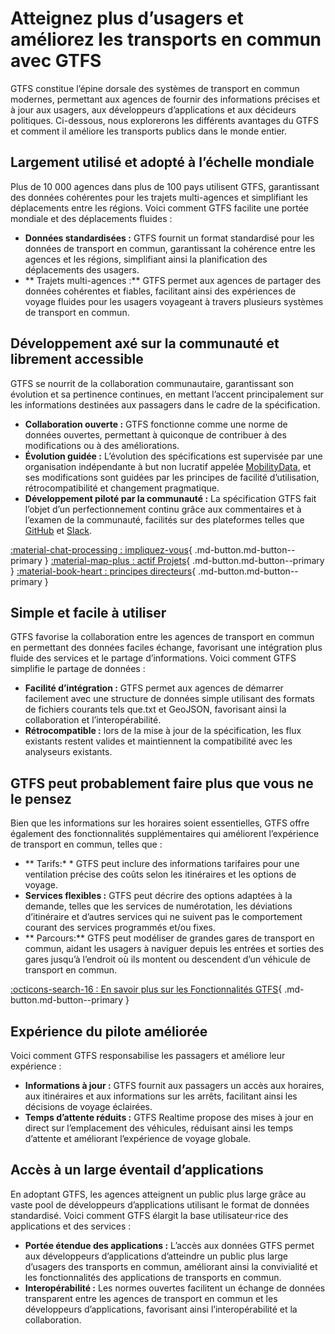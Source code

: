 # Atteignez plus d’usagers et améliorez les transports en commun avec GTFS 
 GTFS constitue l’épine dorsale des systèmes de transport en commun modernes, permettant aux agences de fournir des informations précises et à jour aux usagers, aux développeurs d’applications et aux décideurs politiques. Ci-dessous, nous explorerons les différents avantages du GTFS et comment il améliore les transports publics dans le monde entier. 
 
## Largement utilisé et adopté à l’échelle mondiale 
 
 Plus de 10 000 agences dans plus de 100 pays utilisent GTFS, garantissant des données cohérentes pour les trajets multi-agences et simplifiant les déplacements entre les régions. Voici comment GTFS facilite une portée mondiale et des déplacements fluides : 
 
 - **Données standardisées :** GTFS fournit un format standardisé pour les données de transport en commun, garantissant la cohérence entre les agences et les régions, simplifiant ainsi la planification des déplacements des usagers. 
 - ** Trajets multi-agences :** GTFS permet aux agences de partager des données cohérentes et fiables, facilitant ainsi des expériences de voyage fluides pour les usagers voyageant à travers plusieurs systèmes de transport en commun. 
 
## Développement axé sur la communauté et librement accessible 
 
 GTFS se nourrit de la collaboration communautaire, garantissant son évolution et sa pertinence continues, en mettant l’accent principalement sur les informations destinées aux passagers dans le cadre de la spécification. 
 
 - **Collaboration ouverte :** GTFS fonctionne comme une norme de données ouvertes, permettant à quiconque de contribuer à des modifications ou à des améliorations. 
 - **Évolution guidée :** L’évolution des spécifications est supervisée par une organisation indépendante à but non lucratif appelée [MobilityData](https://mobilitydata.org/), et ses modifications sont guidées par les principes de facilité d’utilisation, rétrocompatibilité et changement pragmatique. 
 - **Développement piloté par la communauté :** La spécification GTFS fait l’objet d’un perfectionnement continu grâce aux commentaires et à l’examen de la communauté, facilités sur des plateformes telles que [GitHub](https://github.com/google/transit) et [Slack](https:). 
 
 [:material-chat-processing : impliquez-vous](../../community/get_involved){ .md-button.md-button--primary } 
 [:material-map-plus : actif Projets](../../community/get_involved/#active-projects){ .md-button.md-button--primary } 
 [:material-book-heart : principes directeurs](../../community/governance/gtfs_schedule_amendment_process/#guiding-principles){ .md-button.md-button--primary } 
 
## Simple et facile à utiliser 
 
 GTFS favorise la collaboration entre les agences de transport en commun en permettant des données faciles échange, favorisant une intégration plus fluide des services et le partage d’informations. Voici comment GTFS simplifie le partage de données : 
 
 - **Facilité d’intégration :** GTFS permet aux agences de démarrer facilement avec une structure de données simple utilisant des formats de fichiers courants tels que.txt et GeoJSON, favorisant ainsi la collaboration et l’interopérabilité. 
 - **Rétrocompatible :** lors de la mise à jour de la spécification, les flux existants restent valides et maintiennent la compatibilité avec les analyseurs existants. 
 
## GTFS peut probablement faire plus que vous ne le pensez 
 
 Bien que les informations sur les horaires soient essentielles, GTFS offre également des fonctionnalités supplémentaires qui améliorent l’expérience de transport en commun, telles que : 
 
 - ** Tarifs:* * GTFS peut inclure des informations tarifaires pour une ventilation précise des coûts selon les itinéraires et les options de voyage. 
 - **Services flexibles :** GTFS peut décrire des options adaptées à la demande, telles que les services de numérotation, les déviations d’itinéraire et d’autres services qui ne suivent pas le comportement courant des services programmés et/ou fixes. 
 - ** Parcours:** GTFS peut modéliser de grandes gares de transport en commun, aidant les usagers à naviguer depuis les entrées et sorties des gares jusqu’à l’endroit où ils montent ou descendent d’un véhicule de transport en commun. 
 
 [:octicons-search-16 : En savoir plus sur les Fonctionnalités GTFS](../fonctionnalités/overview){ .md-button.md-button--primary } 
 
## Expérience du pilote améliorée 
 
 Voici comment GTFS responsabilise les passagers et améliore leur expérience : 
 
 - **Informations à jour :** GTFS fournit aux passagers un accès aux horaires, aux itinéraires et aux informations sur les arrêts, facilitant ainsi les décisions de voyage éclairées. 
 - **Temps d’attente réduits :** GTFS Realtime propose des mises à jour en direct sur l’emplacement des véhicules, réduisant ainsi les temps d’attente et améliorant l’expérience de voyage globale. 
 
## Accès à un large éventail d’applications 
 
 En adoptant GTFS, les agences atteignent un public plus large grâce au vaste pool de développeurs d’applications utilisant le format de données standardisé. Voici comment GTFS élargit la base utilisateur·rice des applications et des services : 
 
 - **Portée étendue des applications :** L’accès aux données GTFS permet aux développeurs d’applications d’atteindre un public plus large d’usagers des transports en commun, améliorant ainsi la convivialité et les fonctionnalités des applications de transports en commun. 
 - **Interopérabilité :** Les normes ouvertes facilitent un échange de données transparent entre les agences de transport en commun et les développeurs d’applications, favorisant ainsi l’interopérabilité et la collaboration. 
